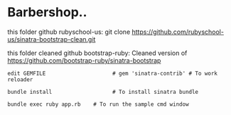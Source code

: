 Barbershop..
=======================

this folder github rubyschool-us:
git clone https://github.com/rubyschool-us/sinatra-bootstrap-clean.git

this folder cleaned github bootstrap-ruby: 
Cleaned version of https://github.com/bootstrap-ruby/sinatra-bootstrap

    edit GEMFILE                     # gem 'sinatra-contrib' # To work reloader
    
    bundle install                   # To install sinatra bundle

    bundle exec ruby app.rb    # To run the sample cmd window
